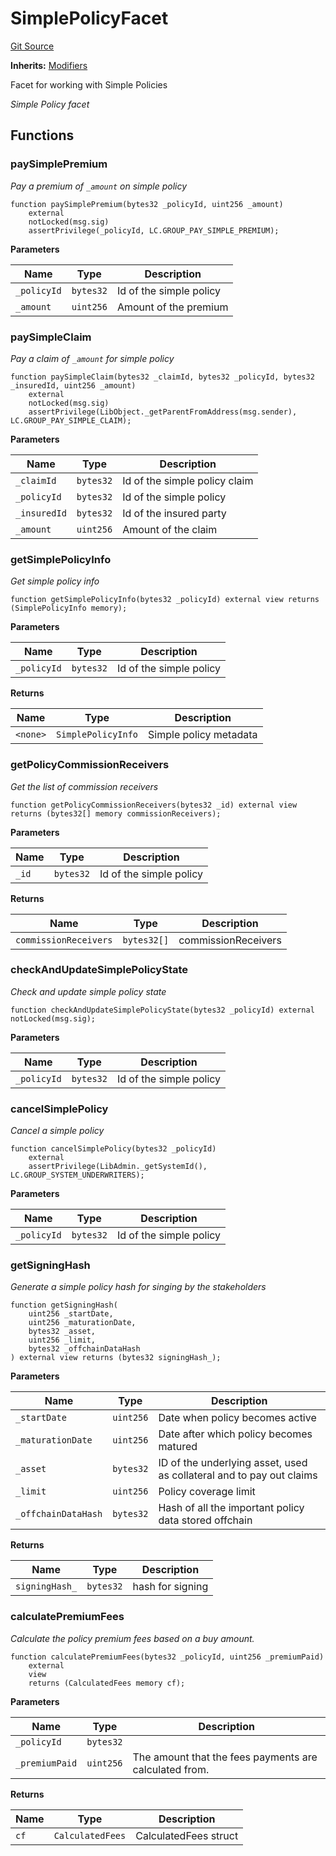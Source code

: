 # SimplePolicyFacet
[Git Source](https://github.com/nayms/contracts-v3/blob/08976c385ed293c18988aa46a13c47179dbb0a28/src/facets/SimplePolicyFacet.sol)

**Inherits:**
[Modifiers](/src/shared/Modifiers.sol/contract.Modifiers.md)

Facet for working with Simple Policies

*Simple Policy facet*


## Functions
### paySimplePremium

*Pay a premium of `_amount` on simple policy*


```solidity
function paySimplePremium(bytes32 _policyId, uint256 _amount)
    external
    notLocked(msg.sig)
    assertPrivilege(_policyId, LC.GROUP_PAY_SIMPLE_PREMIUM);
```
**Parameters**

|Name|Type|Description|
|----|----|-----------|
|`_policyId`|`bytes32`|Id of the simple policy|
|`_amount`|`uint256`|Amount of the premium|


### paySimpleClaim

*Pay a claim of `_amount` for simple policy*


```solidity
function paySimpleClaim(bytes32 _claimId, bytes32 _policyId, bytes32 _insuredId, uint256 _amount)
    external
    notLocked(msg.sig)
    assertPrivilege(LibObject._getParentFromAddress(msg.sender), LC.GROUP_PAY_SIMPLE_CLAIM);
```
**Parameters**

|Name|Type|Description|
|----|----|-----------|
|`_claimId`|`bytes32`|Id of the simple policy claim|
|`_policyId`|`bytes32`|Id of the simple policy|
|`_insuredId`|`bytes32`|Id of the insured party|
|`_amount`|`uint256`|Amount of the claim|


### getSimplePolicyInfo

*Get simple policy info*


```solidity
function getSimplePolicyInfo(bytes32 _policyId) external view returns (SimplePolicyInfo memory);
```
**Parameters**

|Name|Type|Description|
|----|----|-----------|
|`_policyId`|`bytes32`|Id of the simple policy|

**Returns**

|Name|Type|Description|
|----|----|-----------|
|`<none>`|`SimplePolicyInfo`|Simple policy metadata|


### getPolicyCommissionReceivers

*Get the list of commission receivers*


```solidity
function getPolicyCommissionReceivers(bytes32 _id) external view returns (bytes32[] memory commissionReceivers);
```
**Parameters**

|Name|Type|Description|
|----|----|-----------|
|`_id`|`bytes32`|Id of the simple policy|

**Returns**

|Name|Type|Description|
|----|----|-----------|
|`commissionReceivers`|`bytes32[]`|commissionReceivers|


### checkAndUpdateSimplePolicyState

*Check and update simple policy state*


```solidity
function checkAndUpdateSimplePolicyState(bytes32 _policyId) external notLocked(msg.sig);
```
**Parameters**

|Name|Type|Description|
|----|----|-----------|
|`_policyId`|`bytes32`|Id of the simple policy|


### cancelSimplePolicy

*Cancel a simple policy*


```solidity
function cancelSimplePolicy(bytes32 _policyId)
    external
    assertPrivilege(LibAdmin._getSystemId(), LC.GROUP_SYSTEM_UNDERWRITERS);
```
**Parameters**

|Name|Type|Description|
|----|----|-----------|
|`_policyId`|`bytes32`|Id of the simple policy|


### getSigningHash

*Generate a simple policy hash for singing by the stakeholders*


```solidity
function getSigningHash(
    uint256 _startDate,
    uint256 _maturationDate,
    bytes32 _asset,
    uint256 _limit,
    bytes32 _offchainDataHash
) external view returns (bytes32 signingHash_);
```
**Parameters**

|Name|Type|Description|
|----|----|-----------|
|`_startDate`|`uint256`|Date when policy becomes active|
|`_maturationDate`|`uint256`|Date after which policy becomes matured|
|`_asset`|`bytes32`|ID of the underlying asset, used as collateral and to pay out claims|
|`_limit`|`uint256`|Policy coverage limit|
|`_offchainDataHash`|`bytes32`|Hash of all the important policy data stored offchain|

**Returns**

|Name|Type|Description|
|----|----|-----------|
|`signingHash_`|`bytes32`|hash for signing|


### calculatePremiumFees

*Calculate the policy premium fees based on a buy amount.*


```solidity
function calculatePremiumFees(bytes32 _policyId, uint256 _premiumPaid)
    external
    view
    returns (CalculatedFees memory cf);
```
**Parameters**

|Name|Type|Description|
|----|----|-----------|
|`_policyId`|`bytes32`||
|`_premiumPaid`|`uint256`|The amount that the fees payments are calculated from.|

**Returns**

|Name|Type|Description|
|----|----|-----------|
|`cf`|`CalculatedFees`|CalculatedFees struct|


